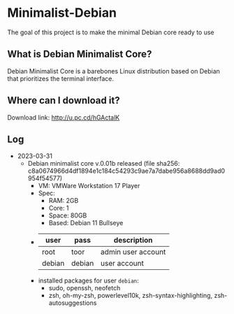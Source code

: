 # Minimalist-Debian
The goal of this project is to make the minimal Debian core ready to use

## What is Debian Minimalist Core?
Debian Minimalist Core is a barebones Linux distribution based on Debian that prioritizes the terminal interface.

## Where can I download it?
Download link: http://u.pc.cd/hGActalK 

## Log
* 2023-03-31
  * Debian minimalist core v.0.01b released (file sha256: c8a0674966d4df1894e1c184c54293c9ae7a7dabe956a8688dd9ad0954f54577)
    * VM: VMWare Workstation 17 Player
    * Spec:
      * RAM: 2GB
      * Core: 1
      * Space: 80GB 
      * Based: Debian 11 Bullseye
    * | user | pass | description |
      |------|------|-------------|
      | root | toor | admin user account |
      | debian | debian | user account |
    * installed packages for user `debian`:
      * sudo, openssh, neofetch
      * zsh, oh-my-zsh, powerlevel10k, zsh-syntax-highlighting, zsh-autosuggestions
